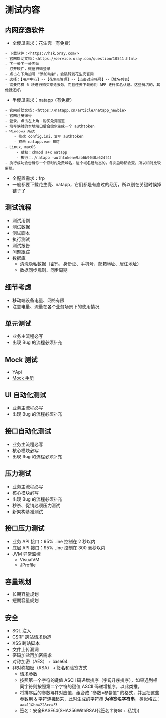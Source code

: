 
# 测试内容

## 内网穿透软件

- 全傻瓜需求：花生壳（有免费）

```
- 下载软件：<https://hsk.oray.com/>
- 官网帮助文档：<https://service.oray.com/question/10541.html>
- 下一步下一步安装
- 打开软件，微信扫码登录
- 点击右下角加号 "添加映射"，会跳转到花生壳官网
- 选择：【用户中心】--【花生壳管理】--【点击对应帐号】--【域名列表】
- 需要花费 6 块进行购买穿透服务，而且还要下载他们 APP 进行实名认证。这些挺坑的，其他就还好。
```


- 半傻瓜需求：natapp（有免费）

```
- 官网帮助文档：<https://natapp.cn/article/natapp_newbie>
- 官网注册账号
- 登录，点击左上角：购买免费隧道
- 填写映射的本地端口后会给你生成一个 authtoken
- Windows 系统
    - 修改 config.ini，填写 authtoken
    - 双击 natapp.exe 即可
- Linux、macOS
     - 赋权：chmod a+x natapp
     - 执行：./natapp -authtoken=9ab6b9040a624f40
- 执行成功会告诉你一个临时的免费域名，这个域名是动态的，每次启动都会变，所以相对比较麻烦。
```

- 全配置需求：frp
- 一般都要下载花生壳、natapp，它们都是有崩过的经历，所以别在关键时候掉链子了

## 测试流程

- 测试用例
- 测试数据
- 测试脚本
- 执行测试
- 测试报告
- 问题跟踪
- 数据库
    - 清洗隐私数据（密码、身份证、手机号、邮箱地址、居住地址）
    - 数据同步规则、同步周期

## 细节考虑

- 移动端设备电量、网络有限
- 注意电量、流量在各个业务场景下的使用情况

## 单元测试

- 业务主流程必写
- 出现 Bug 的流程必须补充

## Mock 测试

- YApi
- [Mock 手册](../dev/common/mock.md)

## UI 自动化测试

- 业务主流程必写
- 出现 Bug 的流程必须补充

## 接口自动化测试

- 业务主流程必写
- 核心模块必写
- 出现 Bug 的流程必须补充

## 压力测试

- 业务主流程必写
- 核心模块必写
- 出现 Bug 的流程必须补充
- 秒杀、促销必须压力测试
- 新架构基准测试


## 接口压力测试

- 业务 API 接口：95% Line 控制在 2 秒以内
- 底层 API 接口：95% Line 控制在 300 毫秒以内
- JVM 异常监控
    - VisualVM
    - JProfile

## 容量规划

- 长期容量规划
- 短期容量规划


## 安全

- SQL 注入
- CSRF 跨站请求伪造
- XSS 跨站脚本
- 文件上传漏洞
- 密码加盐再加密需求
- 对称加密（AES） + base64
- 非对称加密（RSA） + 签名和验签方式
    - 请求参数
    - 按照第一个字符的键值 ASCII 码递增排序（字母升序排序），如果遇到相同字符则按照第二个字符的键值 ASCII 码递增排序，以此类推。
    - 将排序后的参数与其对应值，组合成 “参数=参数值” 的格式，并且把这些参数用 & 字符连接起来，此时生成的字符串 **为待签名字符串**，类似格式：`aa=11&bb=22&cc=33`
    - 签名：安全BASE64(SHA256WithRSA(代签名字符串 + 私钥))
